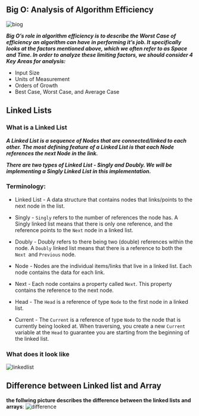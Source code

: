 ## Big O: Analysis of Algorithm Efficiency

![biog](https://slideplayer.com/slide/4035807/13/images/2/Algorithm+Efficiency+and+Big-O.jpg)

***Big O’s role in algorithm efficiency is to describe the Worst Case of efficiency an algorithm can have in performing it’s job. It specifically looks at the factors mentioned above, which we often refer to as Space and Time. In order to analyze these limiting factors, we should consider 4 Key Areas for analysis:***


* Input Size
* Units of Measurement
* Orders of Growth
* Best Case, Worst Case, and Average Case




## Linked Lists

### What is a Linked List

***A Linked List is a sequence of Nodes that are connected/linked to each other. The most defining feature of a Linked List is that each Node references the next Node in the link.***

***There are two types of Linked List - Singly and Doubly. We will be implementing a Singly Linked List in this implementation.***

### Terminology:

* Linked List - A data structure that contains nodes that links/points to the next node in the list.

* Singly - `Singly` refers to the number of references the node has. A Singly linked list means that there is only one reference, and the reference points to the `Next` node in a linked list.

* Doubly - Doubly refers to there being two (double) references within the node. A `Doubly` linked list means that there is a reference to both the `Next `and `Previous` node.

* Node - Nodes are the individual items/links that live in a linked list. Each node contains the data for each link.

* Next - Each node contains a property called `Next`. This property contains the reference to the next node.

* Head - The `Head` is a reference of type `Node` to the first node in a linked list.

* Current - The `Current` is a reference of type `Node` to the node that is currently being looked at. When traversing, you create a new `Current `variable at the `Head` to guarantee you are starting from the beginning of the linked list.

### What does it look like

![linkedlist](https://codefellows.github.io/common_curriculum/data_structures_and_algorithms/Code_401/class-05/resources/images/LinkedList1.PNG)


## Difference between Linked list and Array



**the follwing picture describes the difference between the linked lists and arrays**:
![difference](https://miro.medium.com/max/875/1*cUehR5S18XSoVLaPNfNzlA.jpeg)